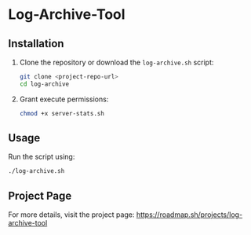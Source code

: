# Log-Archive-Tool

## Installation
1. Clone the repository or download the `log-archive.sh` script:
   ```sh
   git clone <project-repo-url>
   cd log-archive
   ```

2. Grant execute permissions:
   ```sh
   chmod +x server-stats.sh
   ```

## Usage
Run the script using:
```sh
./log-archive.sh
```

## Project Page
For more details, visit the project page:
https://roadmap.sh/projects/log-archive-tool
